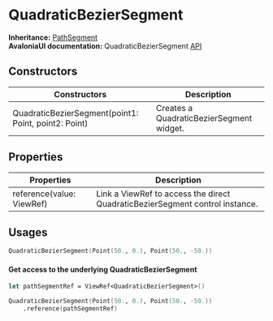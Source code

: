 # QuadraticBezierSegment

**Inheritance:** [PathSegment](pathsegment.md)\
**AvaloniaUI documentation:** QuadraticBezierSegment [API](https://reference.avaloniaui.net/api/Avalonia.Media/QuadraticBezierSegment/)

## Constructors

| Constructors                                         | Description                              |
| ---------------------------------------------------- | ---------------------------------------- |
| QuadraticBezierSegment(point1: Point, point2: Point) | Creates a QuadraticBezierSegment widget. |

## Properties

| Properties                | Description                                                                  |
| ------------------------- | ---------------------------------------------------------------------------- |
| reference(value: ViewRef) | Link a ViewRef to access the direct QuadraticBezierSegment control instance. |

## Usages

```fsharp
QuadraticBezierSegment(Point(50., 0.), Point(50., -50.))
```

#### Get access to the underlying QuadraticBezierSegment

```fsharp
let pathSegmentRef = ViewRef<QuadraticBezierSegment>()

QuadraticBezierSegment(Point(50., 0.), Point(50., -50.))
    .reference(pathSegmentRef)
```

